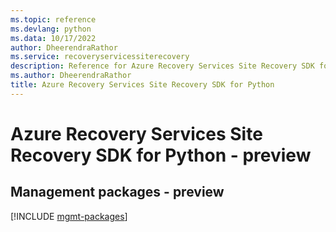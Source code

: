 ```yaml
---
ms.topic: reference
ms.devlang: python
ms.data: 10/17/2022
author: DheerendraRathor
ms.service: recoveryservicessiterecovery
description: Reference for Azure Recovery Services Site Recovery SDK for Python
ms.author: DheerendraRathor
title: Azure Recovery Services Site Recovery SDK for Python
---
```

# Azure Recovery Services Site Recovery SDK for Python - preview

## Management packages - preview
[!INCLUDE [mgmt-packages](recovery-services-site-recovery-mgmt-index.md)]